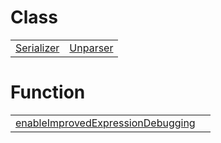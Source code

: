 # Class



|                                                           |                                                       |
| --------------------------------------------------------- | ----------------------------------------------------- |
| [Serializer](/debug/binding/class/unparser/serializer.md) | [Unparser](/debug/binding/class/unparser/unparser.md) |



# Function



|                                                                                                            |     |
| ---------------------------------------------------------------------------------------------------------- | --- |
| [enableImprovedExpressionDebugging](/debug/binding/function/unparser/enableimprovedexpressiondebugging.md) |     |


